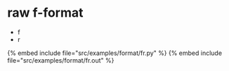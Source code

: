 # raw f-format

* f
* r

{% embed include file="src/examples/format/fr.py" %}
{% embed include file="src/examples/format/fr.out" %}


